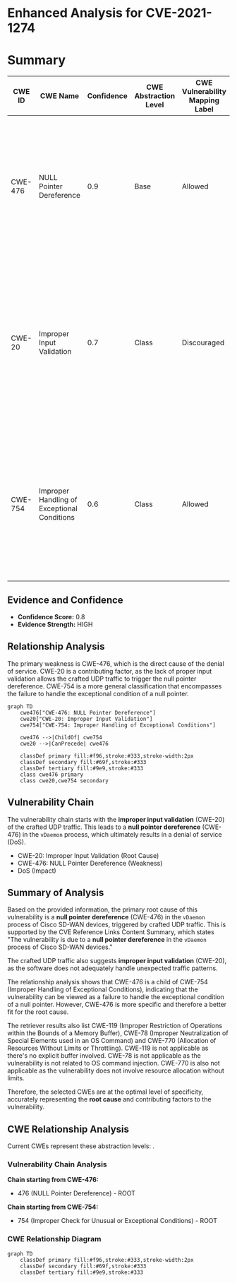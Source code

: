 # Enhanced Analysis for CVE-2021-1274

# Summary
| CWE ID  | CWE Name | Confidence | CWE Abstraction Level | CWE Vulnerability Mapping Label | CWE-Vulnerability Mapping Notes |
|----------------|---------------------------------------------------------------------------------------------------|----------------|-------------------------|---------------------------------------|-----------------------------------------------------------------------------------------------------------------------------------------------------------------------------------------------------------------------------------------------------------------------------------------------------------------------------------------------------------------------------------------------------------------------------------------------------------------------------------------------------------------------------------------------------------------------------------------------------------------------------------------------------------------------------------------------------------------------------------------------------------------------------------------------------------------------------------------------------------------------------------------------------------------------------------------------------------------------------------------------------------------------------------------------------------------------------------------------------------------------------------------------------------------------------------------------------------------------------------------------------------------------------------------------------------------------------------------------------------------------------------------------------------------------------------------------------------------------------------------------------------------------------------------------------------------------------------------------------------------------------------------------------------------------------------------------------------------------------------------------------------------------------------------------------------------------------------------------------------------------------------------------------------------------------------------------------------------------------------------------------------------------------------------------------------------------------------------------------------------------------------------------------------------------------------------------------------------------------------------------------------------------------------------------------------------|
| CWE-476  | NULL Pointer Dereference | 0.9 | Base | Allowed | This is the Primary CWE. The **root cause** of the vulnerability is a **null pointer dereference** in the `vDaemon` process. The crafted UDP traffic triggers this condition.|
| CWE-20  | Improper Input Validation | 0.7 | Class | Discouraged | This is a secondary CWE. The crafted UDP traffic suggests there is **improper input validation** of network traffic. This allows for unexpected traffic patterns to trigger the **null pointer dereference**.|
| CWE-754  | Improper Handling of Exceptional Conditions | 0.6 | Class | Allowed | This is a secondary CWE. The **null pointer dereference** can be viewed as the application **fails to handle exceptional conditions** where a pointer is unexpectedly NULL.|

## Evidence and Confidence

*   **Confidence Score:** 0.8
*   **Evidence Strength:** HIGH

## Relationship Analysis
The primary weakness is CWE-476, which is the direct cause of the denial of service. CWE-20 is a contributing factor, as the lack of proper input validation allows the crafted UDP traffic to trigger the null pointer dereference. CWE-754 is a more general classification that encompasses the failure to handle the exceptional condition of a null pointer.

```mermaid
graph TD
    cwe476["CWE-476: NULL Pointer Dereference"]
    cwe20["CWE-20: Improper Input Validation"]
    cwe754["CWE-754: Improper Handling of Exceptional Conditions"]

    cwe476 -->|ChildOf| cwe754
    cwe20 -->|CanPrecede| cwe476

    classDef primary fill:#f96,stroke:#333,stroke-width:2px
    classDef secondary fill:#69f,stroke:#333
    classDef tertiary fill:#9e9,stroke:#333
    class cwe476 primary
    class cwe20,cwe754 secondary
```

## Vulnerability Chain
The vulnerability chain starts with the **improper input validation** (CWE-20) of the crafted UDP traffic. This leads to a **null pointer dereference** (CWE-476) in the `vDaemon` process, which ultimately results in a denial of service (DoS).
  - CWE-20: Improper Input Validation (Root Cause)
  - CWE-476: NULL Pointer Dereference (Weakness)
  - DoS (Impact)

## Summary of Analysis
Based on the provided information, the primary root cause of this vulnerability is a **null pointer dereference** (CWE-476) in the `vDaemon` process of Cisco SD-WAN devices, triggered by crafted UDP traffic. This is supported by the CVE Reference Links Content Summary, which states "The vulnerability is due to a **null pointer dereference** in the `vDaemon` process of Cisco SD-WAN devices."

The crafted UDP traffic also suggests **improper input validation** (CWE-20), as the software does not adequately handle unexpected traffic patterns.

The relationship analysis shows that CWE-476 is a child of CWE-754 (Improper Handling of Exceptional Conditions), indicating that the vulnerability can be viewed as a failure to handle the exceptional condition of a null pointer. However, CWE-476 is more specific and therefore a better fit for the root cause.

The retriever results also list CWE-119 (Improper Restriction of Operations within the Bounds of a Memory Buffer), CWE-78 (Improper Neutralization of Special Elements used in an OS Command) and CWE-770 (Allocation of Resources Without Limits or Throttling). CWE-119 is not applicable as there's no explicit buffer involved. CWE-78 is not applicable as the vulnerability is not related to OS command injection. CWE-770 is also not applicable as the vulnerability does not involve resource allocation without limits.

Therefore, the selected CWEs are at the optimal level of specificity, accurately representing the **root cause** and contributing factors to the vulnerability.


## CWE Relationship Analysis

Current CWEs represent these abstraction levels: .


### Vulnerability Chain Analysis

**Chain starting from CWE-476:**
- 476 (NULL Pointer Dereference) - ROOT


**Chain starting from CWE-754:**
- 754 (Improper Check for Unusual or Exceptional Conditions) - ROOT



### CWE Relationship Diagram

```mermaid
graph TD
    classDef primary fill:#f96,stroke:#333,stroke-width:2px
    classDef secondary fill:#69f,stroke:#333
    classDef tertiary fill:#9e9,stroke:#333
```